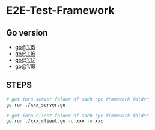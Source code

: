 # E2E-Test-Framework
## Go version
- go@1.15
- go@1.16
- go@1.17
- go@1.18

## STEPS
```zsh
# get into server folder of each rpc framework folder
go run ./xxx_server.go

# get into client folder of each rpc framework folder
go run ./xxx_client.go -c xxx -n xxx
```
